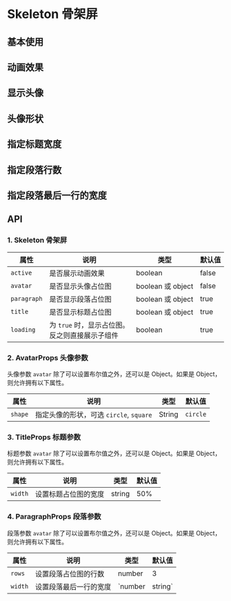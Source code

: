 
# Skeleton 骨架屏

## 基本使用

<Common-Democode title="" description="默认情况下，第一行是标题（title），下面有三行段落（paragraph）">
  <skeleton-demo1 />
  <highlight-code slot="codeText" lang="vue">
    <a-skeleton />
  </highlight-code>
</Common-Democode>

## 动画效果

<Common-Democode title="" description="">
  <skeleton-demo2 />
  <highlight-code slot="codeText" lang="vue">
    <a-skeleton active />
  </highlight-code>
</Common-Democode>

## 显示头像

<Common-Democode title="" description="">
  <skeleton-demo3 />
  <highlight-code slot="codeText" lang="vue">
    <a-skeleton avatar/>
  </highlight-code>
</Common-Democode>

## 头像形状

<Common-Democode title="" description="">
  <skeleton-demo4 />
  <highlight-code slot="codeText" lang="vue">
    <a-skeleton :avatar="{shape: 'square'}" />
  </highlight-code>
</Common-Democode>


## 指定标题宽度

<Common-Democode title="" description="">
  <skeleton-demo5 />
  <highlight-code slot="codeText" lang="vue">
    <a-skeleton :title="{width: '80%'}" />
  </highlight-code>
</Common-Democode>


## 指定段落行数

<Common-Democode title="" description="">
  <skeleton-demo6 />
  <highlight-code slot="codeText" lang="vue">
    <a-skeleton :paragraph="{rows: 4}"/>
  </highlight-code>
</Common-Democode>

## 指定段落最后一行的宽度

<Common-Democode title="" description="">
  <skeleton-demo7 />
  <highlight-code slot="codeText" lang="vue">
    <a-skeleton :paragraph="{rows: 4, width: '80%'}" />
  </highlight-code>
</Common-Democode>


## API

### 1. Skeleton 骨架屏

|  属性 |  说明 | 类型  |  默认值 |
| ------------ | ------------ | ------------ | ------------ |
|  `active` |  是否展示动画效果 | boolean  | false  |
|  `avatar` |  是否显示头像占位图 |  boolean 或 object |  false |
|  `paragraph` |  是否显示段落占位图 |  boolean 或 object |  true |
|  `title` |  是否显示标题占位图 |  boolean 或 object |  true |
|  `loading` |  为 `true` 时，显示占位图。<br>反之则直接展示子组件 |  boolean |  true |

### 2. AvatarProps 头像参数

头像参数 `avatar` 除了可以设置布尔值之外，还可以是 Object。如果是 Object，则允许拥有以下属性。

|  属性 |  说明 | 类型  |  默认值 |
| ------------ | ------------ | ------------ | ------------ |
|  `shape` |  指定头像的形状，可选 `circle`, `square` | String  | `circle`  |

### 3. TitleProps 标题参数

标题参数 `avatar` 除了可以设置布尔值之外，还可以是 Object。如果是 Object，则允许拥有以下属性。

|  属性 |  说明 | 类型  |  默认值 |
| ------------ | ------------ | ------------ | ------------ |
|  `width` |  设置标题占位图的宽度 | string  |  50%  |

### 4. ParagraphProps 段落参数

段落参数 `avatar` 除了可以设置布尔值之外，还可以是 Object。如果是 Object，则允许拥有以下属性。

|  属性 |  说明 | 类型  |  默认值 |
| ------------ | ------------ | ------------ | ------------ |
|  `rows` |  设置段落占位图的行数 | number  | 3  |
|  `width` |  设置段落最后一行的宽度 | `number | string`  | -  |